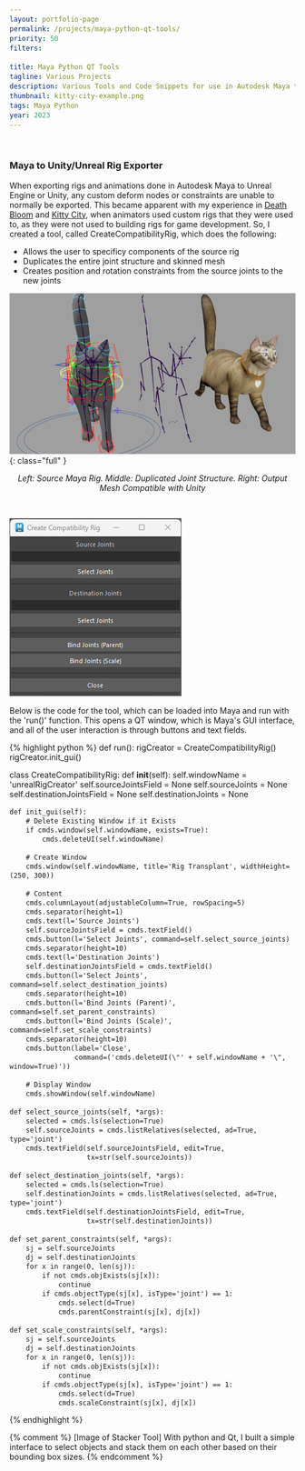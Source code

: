 ```yaml
---
layout: portfolio-page
permalink: /projects/maya-python-qt-tools/
priority: 50
filters:

title: Maya Python QT Tools
tagline: Various Projects
description: Various Tools and Code Snippets for use in Autodesk Maya to automate processes.
thumbnail: kitty-city-example.png
tags: Maya Python
year: 2023
---
```


<br>

### Maya to Unity/Unreal Rig Exporter

When exporting rigs and animations done in Autodesk Maya to Unreal Engine or Unity, any custom deform nodes or constraints are unable to normally be exported. This became apparent with my experience in [Death Bloom]({{site.url}}/projects/death-bloom/) and [Kitty City]({{site.url}}/projects/kitty-city/), when animators used custom rigs that they were used to, as they were not used to building rigs for game development. So, I created a tool, called CreateCompatibilityRig, which does the following:
- Allows the user to specificy components of the source rig
- Duplicates the entire joint structure and skinned mesh
- Creates position and rotation constraints from the source joints to the new joints

![](kitty-city-example.png){: class="full" }
<p style="text-align:center"><i>Left: Source Maya Rig. Middle: Duplicated Joint Structure. Right: Output Mesh Compatible with Unity</i></p>

<br>

![](tool.png)

Below is the code for the tool, which can be loaded into Maya and run with the 'run()' function. This opens a QT window, which is Maya's GUI interface, and all of the user interaction is through buttons and text fields.

{% highlight python %}
def run():
    rigCreator = CreateCompatibilityRig()
    rigCreator.init_gui()


class CreateCompatibilityRig:
    def __init__(self):
        self.windowName = 'unrealRigCreator'
        self.sourceJointsField = None
        self.sourceJoints = None
        self.destinationJointsField = None
        self.destinationJoints = None

    def init_gui(self):
        # Delete Existing Window if it Exists
        if cmds.window(self.windowName, exists=True):
            cmds.deleteUI(self.windowName)

        # Create Window
        cmds.window(self.windowName, title='Rig Transplant', widthHeight=(250, 300))

        # Content
        cmds.columnLayout(adjustableColumn=True, rowSpacing=5)
        cmds.separator(height=1)
        cmds.text(l='Source Joints')
        self.sourceJointsField = cmds.textField()
        cmds.button(l='Select Joints', command=self.select_source_joints)
        cmds.separator(height=10)
        cmds.text(l='Destination Joints')
        self.destinationJointsField = cmds.textField()
        cmds.button(l='Select Joints', command=self.select_destination_joints)
        cmds.separator(height=10)
        cmds.button(l='Bind Joints (Parent)', command=self.set_parent_constraints)
        cmds.button(l='Bind Joints (Scale)', command=self.set_scale_constraints)
        cmds.separator(height=10)
        cmds.button(label='Close',
                    command=('cmds.deleteUI(\"' + self.windowName + '\", window=True)'))

        # Display Window
        cmds.showWindow(self.windowName)

    def select_source_joints(self, *args):
        selected = cmds.ls(selection=True)
        self.sourceJoints = cmds.listRelatives(selected, ad=True, type='joint')
        cmds.textField(self.sourceJointsField, edit=True,
                       tx=str(self.sourceJoints))

    def select_destination_joints(self, *args):
        selected = cmds.ls(selection=True)
        self.destinationJoints = cmds.listRelatives(selected, ad=True, type='joint')
        cmds.textField(self.destinationJointsField, edit=True,
                       tx=str(self.destinationJoints))

    def set_parent_constraints(self, *args):
        sj = self.sourceJoints
        dj = self.destinationJoints
        for x in range(0, len(sj)):
            if not cmds.objExists(sj[x]):
                continue
            if cmds.objectType(sj[x], isType='joint') == 1:
                cmds.select(d=True)
                cmds.parentConstraint(sj[x], dj[x])

    def set_scale_constraints(self, *args):
        sj = self.sourceJoints
        dj = self.destinationJoints
        for x in range(0, len(sj)):
            if not cmds.objExists(sj[x]):
                continue
            if cmds.objectType(sj[x], isType='joint') == 1:
                cmds.select(d=True)
                cmds.scaleConstraint(sj[x], dj[x])
{% endhighlight %}

{% comment %}
[Image of Stacker Tool]
With python and Qt, I built a simple interface to select objects and stack them on each other based on their bounding box sizes.
{% endcomment %} 